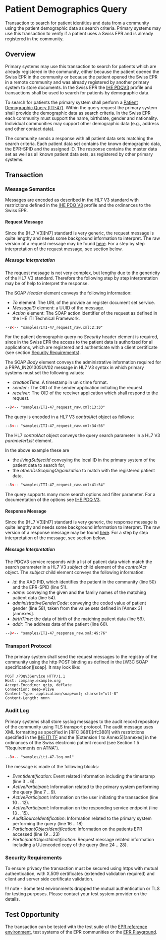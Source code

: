 # Patient Demographics Query

Transaction to search for patient identities and data from a community using the patient demographic data as search criteria. Primary systems may use this transaction to verify if a patient uses a Swiss EPR and is already registered in the community.  

## Overview

Primary systems may use this transaction to search for patients which are already registered in the community, either
because the patient opened the Swiss EPR in the community or because the patient opened the Swiss EPR in a remote
community and was already registered by another primary system to store documents. In the Swiss EPR the
[IHE PDQV3](https://profiles.ihe.net/ITI/TF/Volume1/ch-24.html) profile and transactions shall be used to search for
patients by demographic data.

To search for patients the primary system shall perform a
[Patient Demographic Query \[ITI-47\]](https://profiles.ihe.net/ITI/TF/Volume2/ITI-47.html). Within the query request
the primary system shall provide the demographic data as search criteria. In the Swiss EPR each community must support the
name, birthdate, gender and nationality. Individual communities may support other demographic data (e.g., address and other
contact data).  

The community sends a response with all patient data sets matching the search criteria. Each patient data set contains the
known demographic data, the EPR-SPID and the assigned ID. The response contains the master data set as well as all known
patient data sets, as registered by other primary systems.    

## Transaction

### Message Semantics

Messages are encoded as described in the HL7 V3 standard with restrictions defined in the
[IHE PDQ V3](https://profiles.ihe.net/ITI/TF/Volume2/ITI-47.html) profile and the ordinances to the Swiss EPR.

#### Request Message

Since the [HL7 V3][hl7] standard is very generic, the request message is quite lengthy and needs some
background information to interpret. The raw version of a request message may be found
[here](https://github.com/ehealthsuisse/EPD-by-example/tree/main/samples/ITI-47_request_raw.xml). For a step by step interpretation
of the request message, see section below.

##### Message Interpretation

The request message is not very complex, but lengthy due to the genericity of the HL7 V3 standard.
Therefore the following step by step interpretation may be of help to interpret the response.

The SOAP *Header* element conveys the following information:

- *To* element: The URL of the provide an register document set service.
- *MessageID* element: a UUID of the message.
- *Action* element: The SOAP action identifier of the request as defined in the IHE ITI Technical Framework.

```xml title="SOAP header" linenums="2" hl_lines="3-5"
--8<-- "samples/ITI-47_request_raw.xml:2:10"
```

For the patient demographic query no *Security* header element is required, since in the Swiss EPR the access to the patient
data is authorized for all applications, which are registered and authenticate with a client certificate
(see section [Security Requirements](PDQ.md#security-requirements)).

The SOAP *Body* element conveys the administrative information required for a PRPA_IN201305UV02 message in HL7 V3 syntax in
which primary systems must set the following values:

- *creationTime*: A timestamp in unix time format.
- *sender* : The OID of the sender application initiating the request.
- *receiver*: The OID of the receiver application which shall respond to the request.

```xml title="PRPA_IN201305UV02 message" linenums="13"
--8<-- "samples/ITI-47_request_raw.xml:13:33"
```

The query is encoded in a HL7 V3 *controlAct* object as follows:

```xml title="PRPA_IN201305UV02 message" linenums="34"
--8<-- "samples/ITI-47_request_raw.xml:34:56"
```

The HL7 *controlAct* object conveys the query search parameter in a HL7 V3 *parameterList* element.

In the above example these are 

- the *livingSubjectId* conveying the local ID in the primary system of the patient data to search for,
- the *otherIDsScopingOrganization* to match with the registered patient data,  

```xml title="parameterList element" linenums="41"
--8<-- "samples/ITI-47_request_raw.xml:41:54"
```

The query supports many more search options and filter parameter. For a documentation of the options
see [IHE PDQ V3](https://profiles.ihe.net/ITI/TF/Volume2/ITI-47.html#3.47).

#### Response Message

Since the [HL7 V3][hl7] standard is very generic, the response message is quite lengthy and needs some
background information to interpret. The raw version of a response message may be found
[here](https://github.com/ehealthsuisse/EPD-by-example/tree/main/samples/ITI-47_response_raw.xml). For a step by step interpretation of the message, see section below.

##### Message Interpretation

The PDQV3 service responds with a list of patient data which match the search parameter in a HL7 V3 *subject* child element
of the *controlAct* object. The *subject* child element conveys the following information:

- *id*: the XAD PID, which identifies the patient in the community (line 50)  and the EPR-SPID (line 51).
- *name*: conveying the given and the family names of the matching patient data (line 54).
- *administrativeGenderCode*: conveying the coded value of patient gender (line 58), taken from the value sets defined in
[Annex 3][annexes].  
- *birthTime*: the data of birth of the matching patient data (line 59).
- *addr*: The address data of the patient (line 60).     

```xml title="patient element" linenums="49"
--8<-- "samples/ITI-47_response_raw.xml:49:76"
```

### Transport Protocol

The primary system shall send the request messages to the registry of the community using the http POST binding as defined in the [W3C SOAP specification][soap]. It may look like:  

```http linenums="1"
POST /PDQV3Service HTTP/1.1
Host: company.example.org
Accept-Encoding: gzip, deflate
Connection: Keep-Alive
Content-Type: application/soap+xml; charset="utf-8"
Content-Length: nnnn  
```

### Audit Log

Primary systems shall store syslog messages to the audit record repository of the community using TLS transport protocol.
The audit message uses XML formatting as specified in [RFC 3881][rfc3881] with restrictions
specified in the [IHE ITI TF](https://ehealthsuisse.ihe-europe.net/gss/audit-messages/view.seam?id=703) and the
[Extension 1 to Annex5][annexes] in the ordinances of the Swiss electronic patient record (see Section
1.5 "Requirements on ATNA").

```xml title="iti-47-log.xml" linenums="1"
--8<-- "samples/iti-47-log.xml"
```

The message is made of the following blocks:

- *EventIdentification*: Event related information including the timestamp (line 3 .. 6).
- *ActiveParticipant*: Information related to the primary system performing the query (line 7 .. 9).
- *ActiveParticipant*: Information on the user initiating the transaction (line 10 .. 12).
- *ActiveParticipant*: Information on the responding service endpoint (line 13 .. 15).
- *AuditSourceIdentification*: Information related to the primary system performing the query (line 16 .. 18)
- *ParticipantObjectIdentification*: Information on the patients EPR accessed (line 19 .. 23)
- *ParticipantObjectIdentification*: Request message related information including a UUencoded copy of the query (line 24 .. 28).

### Security Requirements  

To ensure privacy the transaction must be secured using https with mutual authentication, with X.509 certificates
(extended validation required) and client and server side certificate validation.

!!! note
    - Some test environments dropped the mutual authentication or TLS for testing purposes. Please contact your test system provider on the details.

## Test Opportunity

The transaction can be tested with the test suite of the [EPR reference environment](gazelle.md), test systems of the EPR communities or the [EPR Playground](playground.md).
